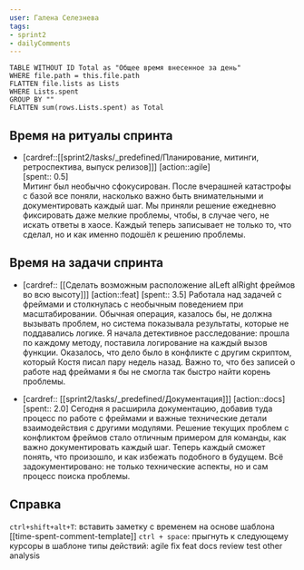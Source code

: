 ```yaml
---
user: Галена Селезнева
tags:
- sprint2
- dailyComments
---
```




```dataview 
TABLE WITHOUT ID Total as "Общее время внесенное за день"
WHERE file.path = this.file.path 
FLATTEN file.lists as Lists
WHERE Lists.spent
GROUP BY ""
FLATTEN sum(rows.Lists.spent) as Total
```
## Время на ритуалы спринта

* [cardref::[[sprint2/tasks/_predefined/Планирование, митинги, ретроспектива, выпуск релизов]]]
  [action::agile]  
  [spent:: 0.5]  
  Митинг был необычно сфокусирован. После вчерашней катастрофы с базой все поняли, насколько важно быть внимательными и документировать каждый шаг. Мы приняли решение ежедневно фиксировать даже мелкие проблемы, чтобы, в случае чего, не искать ответы в хаосе. Каждый теперь записывает не только то, что сделал, но и как именно подошёл к решению проблемы.

## Время на задачи спринта

* [cardref:: [[Сделать возможным расположение alLeft alRight фреймов во всю высоту]]]
  [action::feat]
  [spent:: 3.5]
  Работала над задачей с фреймами и столкнулась с необычным поведением при масштабировании. Обычная операция, казалось бы, не должна вызывать проблем, но система показывала результаты, которые не поддавались логике. Я начала детективное расследование: прошла по каждому методу, поставила логирование на каждый вызов функции. Оказалось, что дело было в конфликте с другим скриптом, который Костя писал пару недель назад. Важно то, что без записей о работе над фреймами я бы не смогла так быстро найти корень проблемы.

* [cardref:: [[sprint2/tasks/_predefined/Документация]]]
  [action::docs]
  [spent:: 2.0]
  Сегодня я расширила документацию, добавив туда процесс по работе с фреймами и важные технические детали взаимодействия с другими модулями. Решение текущих проблем с конфликтом фреймов стало отличным примером для команды, как важно документировать каждый шаг. Теперь каждый сможет понять, что произошло, и как избежать подобного в будущем. Всё задокументировано: не только технические аспекты, но и сам процесс поиска проблемы.


## Справка

`ctrl+shift+alt+T`:
	вставить заметку с временем на основе шаблона [[time-spent-comment-template]] 
`ctrl + space`:
	прыгнуть к следующему курсоры в шаблоне
типы действий:
	agile
	fix
	feat
	docs
	review
	test
	other
	analysis


